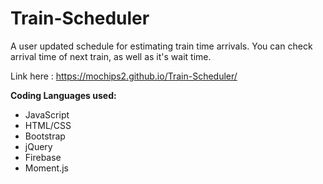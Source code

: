 # Train-Scheduler

A user updated schedule for estimating train time arrivals. You can check arrival time of next train, as well as it's wait time.

Link here : https://mochips2.github.io/Train-Scheduler/

**Coding Languages used:**

* JavaScript
* HTML/CSS
* Bootstrap
* jQuery
* Firebase
* Moment.js



